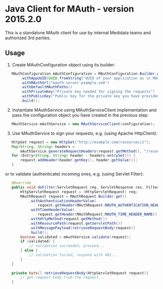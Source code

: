 # Java Client for MAuth - version 2015.2.0

This is a standalone MAuth client for use by internal Medidata teams and authorized 3rd parties.

## Usage

1. Create MAuthConfiguration object using its builder:

 ``` java
    MAuthConfiguration mAuthConfiguration = MAuthConfiguration.Builder.get()
        .withAppUUID(UUID.fromString("UUID of your application as in MAuth registry"))
        .withMAuthUrl("mauth-server.example.com")
        .withDefaultMAuthPaths()
        .withPrivateKey("Private key needed for signing the requests")
        .withPublicKey("Public key for the private key you have provided")
        .build();
 ```

2. Instantiate MAuthService using MAuthServiceClient implementation and pass the configuration object you have created in the previous step:

 ``` java
    MAuthService mAuthService = new MAuthServiceClient(configuration);
 ```

3. Use MAuthService to sign your requests, e.g. (using Apache HttpClient):

 ``` java
    HttpGet request = new HttpGet("http://example.com/resources/1");
    Map<String, String> headers = 
        mAuthService.generateRequestHeaders(request.getMethod(), "/resources/1", null);
    for (Entry<String, String> header : headers.entrySet()) {
        request.addHeader(header.getKey(), header.getValue());
    }
 ```

 or to validate (authenticate) incoming ones, e.g. (using Servlet Filter):
 
 ``` java
    @Override
    public void doFilter(ServletRequest req, ServletResponse res, FilterChain chain) throws IOException, ServletException {
        HttpServletRequest request = (HttpServletRequest) req;
        MAuthRequest request = MAuthRequest.Builder.get()
            .withAuthenticationHeaderValue(
                request.getHeader(MAuthRequest.MAUTH_AUTHENTICATION_HEADER_NAME))
            .withTimeHeaderValue(
                request.getHeader(MAuthRequest.MAUTH_TIME_HEADER_NAME))
            .withHttpMethod(request.getMethod())
            .withResourcePath(request.getServletPath())
            .withMessagePayload(retrieveRequestBody(request))
            .build();
        boolean validated = mAuthService.validate(request);
        if (validated) {
            // validation succeeded, proceed...
        } else {
            // validation failed, respond with 401...
        }
    }
    
    private byte[] retrieveRequestBody(HttpServletRequest request){
        // get request body from the request...
    }
 ```
